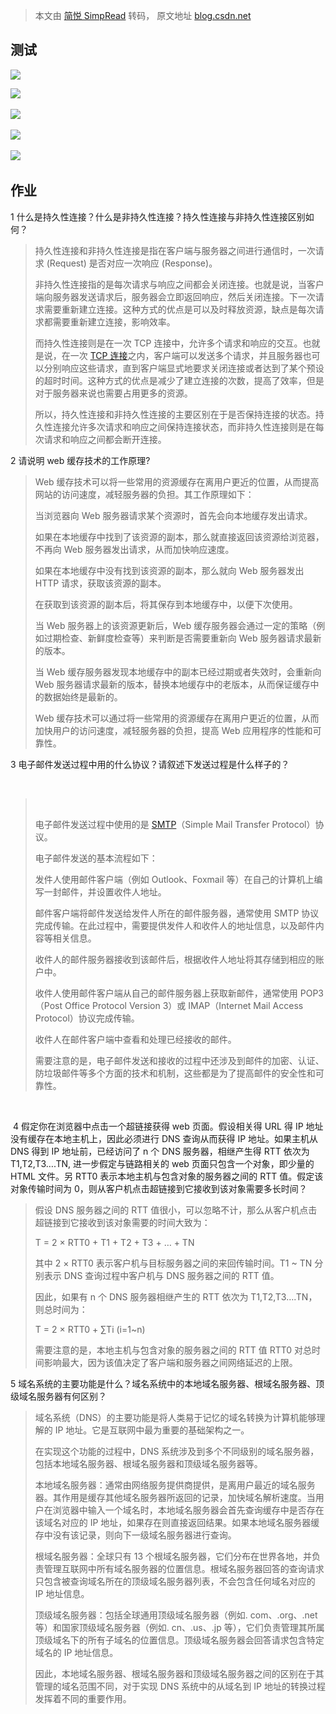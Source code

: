 > 本文由 [简悦 SimpRead](http://ksria.com/simpread/) 转码， 原文地址 [blog.csdn.net](https://blog.csdn.net/qq_46444918/article/details/130266706?spm=1001.2014.3001.5506)

测试
--

![](https://i-blog.csdnimg.cn/blog_migrate/a3dc64c98f0f1216e2db718d886beace.png)

![](https://i-blog.csdnimg.cn/blog_migrate/526075a3ead8b9b9c4e318a9f9dbcba4.png) 

![](https://i-blog.csdnimg.cn/blog_migrate/186151fd3b0b0fac1de909e07a84134a.png) 

![](https://i-blog.csdnimg.cn/blog_migrate/4861bc9d53a710f765eb64fa15c43f8b.png) 

![](https://i-blog.csdnimg.cn/blog_migrate/5bd1a3cf5c0e883a4b3fbf736d37344a.png) 

作业
--

1 什么是持久性连接？什么是非持久性连接？持久性连接与非持久性连接区别如何？

> 持久性连接和非持久性连接是指在客户端与服务器之间进行通信时，一次请求 (Request) 是否对应一次响应 (Response)。
> 
> 非持久性连接指的是每次请求与响应之间都会关闭连接。也就是说，当客户端向服务器发送请求后，服务器会立即返回响应，然后关闭连接。下一次请求需要重新建立连接。这种方式的优点是可以及时释放资源，缺点是每次请求都需要重新建立连接，影响效率。
> 
> 而持久性连接则是在一次 TCP 连接中，允许多个请求和响应的交互。也就是说，在一次 [TCP 连接](https://so.csdn.net/so/search?q=TCP%E8%BF%9E%E6%8E%A5&spm=1001.2101.3001.7020)之内，客户端可以发送多个请求，并且服务器也可以分别响应这些请求，直到客户端显式地要求关闭连接或者达到了某个预设的超时时间。这种方式的优点是减少了建立连接的次数，提高了效率，但是对于服务器来说也需要占用更多的资源。
> 
> 所以，持久性连接和非持久性连接的主要区别在于是否保持连接的状态。持久性连接允许多次请求和响应之间保持连接状态，而非持久性连接则是在每次请求和响应之间都会断开连接。

2 请说明 web 缓存技术的工作原理?

> Web 缓存技术可以将一些常用的资源缓存在离用户更近的位置，从而提高网站的访问速度，减轻服务器的负担。其工作原理如下：
> 
> 当浏览器向 Web 服务器请求某个资源时，首先会向本地缓存发出请求。
> 
> 如果在本地缓存中找到了该资源的副本，那么就直接返回该资源给浏览器，不再向 Web 服务器发出请求，从而加快响应速度。
> 
> 如果在本地缓存中没有找到该资源的副本，那么就向 Web 服务器发出 HTTP 请求，获取该资源的副本。
> 
> 在获取到该资源的副本后，将其保存到本地缓存中，以便下次使用。
> 
> 当 Web 服务器上的该资源更新后，Web 缓存服务器会通过一定的策略（例如过期检查、新鲜度检查等）来判断是否需要重新向 Web 服务器请求最新的版本。
> 
> 当 Web 缓存服务器发现本地缓存中的副本已经过期或者失效时，会重新向 Web 服务器请求最新的版本，替换本地缓存中的老版本，从而保证缓存中的数据始终是最新的。
> 
> Web 缓存技术可以通过将一些常用的资源缓存在离用户更近的位置，从而加快用户的访问速度，减轻服务器的负担，提高 Web 应用程序的性能和可靠性。

‌3 电子邮件发送过程中用的什么协议？请叙述下发送过程是什么样子的？

‎

> ‌
> 
> 电子邮件发送过程中使用的是 [SMTP](https://so.csdn.net/so/search?q=SMTP&spm=1001.2101.3001.7020)（Simple Mail Transfer Protocol）协议。
> 
> 电子邮件发送的基本流程如下：
> 
> 发件人使用邮件客户端（例如 Outlook、Foxmail 等）在自己的计算机上编写一封邮件，并设置收件人地址。
> 
> 邮件客户端将邮件发送给发件人所在的邮件服务器，通常使用 SMTP 协议完成传输。在此过程中，需要提供发件人和收件人的地址信息，以及邮件内容等相关信息。
> 
> 收件人的邮件服务器接收到该邮件后，根据收件人地址将其存储到相应的账户中。
> 
> 收件人使用邮件客户端从自己的邮件服务器上获取新邮件，通常使用 POP3（Post Office Protocol Version 3）或 IMAP（Internet Mail Access Protocol）协议完成传输。
> 
> 收件人在邮件客户端中查看和处理已经接收的邮件。
> 
> 需要注意的是，电子邮件发送和接收的过程中还涉及到邮件的加密、认证、防垃圾邮件等多个方面的技术和机制，这些都是为了提高邮件的安全性和可靠性。

‎

 4 假定你在浏览器中点击一个超链接获得 web 页面。假设相关得 URL 得 IP 地址没有缓存在本地主机上，因此必须进行 DNS 查询从而获得 IP 地址。如果主机从 DNS 得到 IP 地址前，已经访问了 n 个 DNS 服务器，相继产生得 RTT 依次为 T1,T2,T3….TN, 进一步假定与链路相关的 web 页面只包含一个对象，即少量的 HTML 文件。另 RTT0 表示本地主机与包含对象的服务器之间的 RTT 值。假定该对象传输时间为 0，则从客户机点击超链接到它接收到该对象需要多长时间？

> 假设 DNS 服务器之间的 RTT 值很小，可以忽略不计，那么从客户机点击超链接到它接收到该对象需要的时间大致为：
> 
> T = 2 × RTT0 + T1 + T2 + T3 + … + TN
> 
> 其中 2 × RTT0 表示客户机与目标服务器之间的来回传输时间。T1 ~ TN 分别表示 DNS 查询过程中客户机与 DNS 服务器之间的 RTT 值。
> 
> 因此，如果有 n 个 DNS 服务器相继产生的 RTT 依次为 T1,T2,T3….TN，则总时间为：
> 
> T = 2 × RTT0 + ∑Ti (i=1~n)
> 
> 需要注意的是，本地主机与包含对象的服务器之间的 RTT 值 RTT0 对总时间影响最大，因为该值决定了客户端和服务器之间网络延迟的上限。

5 域名系统的主要功能是什么？域名系统中的本地域名服务器、根域名服务器、顶级域名服务器有何区别？

> 域名系统（DNS）的主要功能是将人类易于记忆的域名转换为计算机能够理解的 IP 地址。它是互联网中最为重要的基础架构之一。
> 
> 在实现这个功能的过程中，DNS 系统涉及到多个不同级别的域名服务器，包括本地域名服务器、根域名服务器和顶级域名服务器等。
> 
> 本地域名服务器：通常由网络服务提供商提供，是离用户最近的域名服务器。其作用是缓存其他域名服务器所返回的记录，加快域名解析速度。当用户在浏览器中输入一个域名时，本地域名服务器会首先查询缓存中是否存在该域名对应的 IP 地址，如果存在则直接返回结果。如果本地域名服务器缓存中没有该记录，则向下一级域名服务器进行查询。
> 
> 根域名服务器：全球只有 13 个根域名服务器，它们分布在世界各地，并负责管理互联网中所有域名服务器的位置信息。根域名服务器回答的查询请求只包含被查询域名所在的顶级域名服务器列表，不会包含任何域名对应的 IP 地址信息。
> 
> 顶级域名服务器：包括全球通用顶级域名服务器（例如. com、.org、.net 等）和国家顶级域名服务器（例如. cn、.us、.jp 等），它们负责管理其所属顶级域名下的所有子域名的位置信息。顶级域名服务器会回答请求包含特定域名的 IP 地址信息。
> 
> 因此，本地域名服务器、根域名服务器和顶级域名服务器之间的区别在于其管理的域名范围不同，对于实现 DNS 系统中的从域名到 IP 地址的转换过程发挥着不同的重要作用。